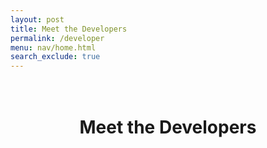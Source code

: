 ```yaml
---
layout: post
title: Meet the Developers
permalink: /developer
menu: nav/home.html
search_exclude: true
---
```

<style>
    .container {
        display: flex;
        justify-content: center;
        width: 100%;
        max-width: 1200px;
        padding: 20px;
        box-sizing: border-box;
    }
    .form-container {
        display: flex;
        flex-direction: column;
        max-width: 800px;
        width: 100%;
        background-color: #ffffff;
        padding: 20px;
        border-radius: 10px;
        box-shadow: 0 4px 8px rgba(0, 0, 0, 0.1);
        color: #333;
    }
    .form-container h2 {
        font-size: 1.5em;
        margin-bottom: 15px;
        color: #0056b3;
    }
    .form-container label {
        margin-bottom: 5px;
        font-weight: bold;
        color: #495057;
    }
    .form-container input, 
    .form-container textarea, 
    .form-container select {
        margin-bottom: 10px;
        padding: 10px;
        border-radius: 5px;
        border: 1px solid #ced4da;
        width: 100%;
        font-size: 1em;
        background-color: #f8f9fa;
        color: #495057;
    }
    .form-container input:focus, 
    .form-container textarea:focus, 
    .form-container select:focus {
        outline: none;
        border-color: #0056b3;
        box-shadow: 0 0 5px rgba(0, 86, 179, 0.5);
    }
    .form-container button {
        padding: 10px;
        border-radius: 5px;
        border: none;
        background-color: #0056b3;
        color: #ffffff;
        cursor: pointer;
        font-size: 1em;
        transition: background-color 0.3s ease;
    }
    .form-container button:hover {
        background-color: #004494;
    }
    .data {
        background-color: #ffffff;
        padding: 20px;
        border-radius: 10px;
        box-shadow: 0 4px 8px rgba(0, 0, 0, 0.1);
        color: #333;
        max-width: 800px;
        width: 100%;
    }
    .data .left-side {
        font-size: 1.2em;
        color: #0056b3;
    }
    .student-item {
        margin-bottom: 20px;
    }
    .student-item h2 {
        margin: 0;
        color: #333;
    }
    .student-item p {
        margin: 5px 0;
    }
</style>

<div class="container">
    <h1>Meet the Developers</h1>
    <div id="student-container"></div>
</div>

<script>
    async function fetchStudentData(endpoint) {
        try {
            const response = await fetch(endpoint);
            if (!response.ok) {
                throw new Error('Failed to fetch student data: ' + response.statusText);
            }
            return await response.json();
        } catch (error) {
            console.error('Error fetching student data:', error);
            return null;
        }
    }

    async function fetchAllStudents() {
        const endpoints = [
            '/api/student/johan',
            '/api/student/luke',
            '/api/student/anyi',
            '/api/student/collin',
            '/api/student/michelle'
        ];

        const studentData = await Promise.all(endpoints.map(fetchStudentData));
        displayStudents(studentData.filter(data => data !== null));
    }

    function displayStudents(studentData) {
        const studentContainer = document.getElementById('student-container');
        studentContainer.innerHTML = ''; // Clear previous content

        if (studentData.length === 0) {
            studentContainer.innerHTML = '<p>No student data available.</p>';
            return;
        }

        studentData.forEach(student => {
            const studentItem = document.createElement('div');
            studentItem.className = 'student-item';
            studentItem.innerHTML = `
                <h2>${student.FirstName || 'Unknown'} ${student.LastName || ''}</h2>
                <p><strong>DOB:</strong> ${student.DOB || 'N/A'}</p>
                <p><strong>Residence:</strong> ${student.Residence || 'N/A'}</p>
                <p><strong>Email:</strong> ${student.Email || 'N/A'}</p>
                <p><strong>Favorite Videogame:</strong> ${student.Favorite_Videogame || 'N/A'}</p>
                <p><strong>Hobbies:</strong> ${(student.Hobbies && student.Hobbies.join(', ')) || 'None'}</p>
            `;
            studentContainer.appendChild(studentItem);
        });
    }

    // Fetch and display students when the page loads
    document.addEventListener('DOMContentLoaded', fetchAllStudents);
</script>
